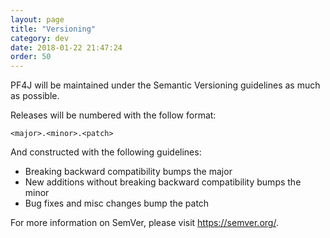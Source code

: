 ```yaml
---
layout: page
title: "Versioning"
category: dev
date: 2018-01-22 21:47:24
order: 50
---
```


PF4J will be maintained under the Semantic Versioning guidelines as much as possible.

Releases will be numbered with the follow format:

`<major>.<minor>.<patch>`

And constructed with the following guidelines:

* Breaking backward compatibility bumps the major
* New additions without breaking backward compatibility bumps the minor
* Bug fixes and misc changes bump the patch

For more information on SemVer, please visit https://semver.org/.
